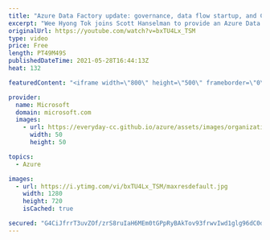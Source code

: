 ```yaml
---
title: "Azure Data Factory update: governance, data flow startup, and CI/CD | Azure Friday"
excerpt: "Wee Hyong Tok joins Scott Hanselman to provide an Azure Data Factory update with several members of the Azure Data Factory engineering team.  0:22 – Intro 2:48 – Using Azure Data Factory and Azure Purview for data governance and data integration (Linda Wang) 16:37 – Fast startup time to data flow compute"
originalUrl: https://youtube.com/watch?v=bxTU4Lx_TSM
type: video
price: Free
length: PT49M49S
publishedDateTime: 2021-05-28T16:44:13Z
heat: 132

featuredContent: "<iframe width=\"800\" height=\"500\" frameborder=\"0\" src=\"https://www.youtube.com/embed/bxTU4Lx_TSM\" allow=\"accelerometer; autoplay; encrypted-media; gyroscope; picture-in-picture\" allowfullscreen></iframe>"

provider:
  name: Microsoft
  domain: microsoft.com
  images:
    - url: https://everyday-cc.github.io/azure/assets/images/organizations/microsoft.com-50x50.jpg
      width: 50
      height: 50

topics:
  - Azure

images:
  - url: https://i.ytimg.com/vi/bxTU4Lx_TSM/maxresdefault.jpg
    width: 1280
    height: 720
    isCached: true

secured: "G4CiJfrrT3uvZOf/zrS8ruIaH6MEm0tGPpRyBAkTov93frwvIwd1glg96dC0dsVYHrveMRKTY8Mm18bxBUtyTFO/kdEtfXiomf4JLiyUzvnT/iQB7alVw7i1zFO0c97VdtSoPCxl0+K6uXcVZZGHNzvoAElqc8NoVtmqmYu3g8OQHrW7yKi4WULWZdGTjG8kKGtADjqWrGdW2VdMSdgMucu6XKbUjz0/QoIkWxL0jOAzu+6/AnjgTVwsVW0OYVbzJOq+TEVsGy3h5nH8z1tiTVCjZQ91Iun830cQzyFBkDrv1grw8bT9BwAKkf5GggzlkKbl9Kc19xgkpx3eXUkoAYC/+WvKAqehDT41Ejpu560s8bD36We+kamZ8l+/1WZ3HUjnIv2cOPkDSXa1asJJUuMO7WAvjMewQVK/lrZNJx8=;3yqtRrMVkhKaFAGXenOAjQ=="
---
```


